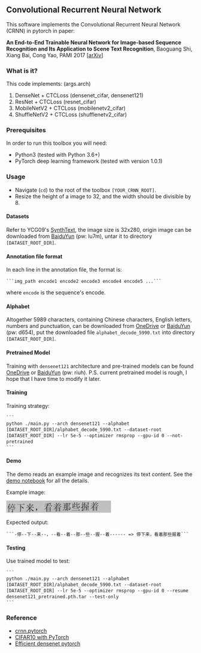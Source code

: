 ## Convolutional Recurrent Neural Network

This software implements the Convolutional Recurrent Neural Network (CRNN) in pytorch in paper:

**An End-to-End Trainable Neural Network for Image-based Sequence Recognition and Its Application to Scene Text Recognition**,
Baoguang Shi, Xiang Bai, Cong Yao,
PAMI 2017 [[arXiv](https://arxiv.org/abs/1507.05717)]

### What is it?

This code implements: (args.arch)

1. DenseNet + CTCLoss (densenet_cifar, densenet121)
2. ResNet + CTCLoss (resnet_cifar)
3. MobileNetV2 + CTCLoss (mobilenetv2_cifar)
4. ShuffleNetV2 + CTCLoss (shufflenetv2_cifar)

### Prerequisites

In order to run this toolbox you will need:

- Python3 (tested with Python 3.6+)
- PyTorch deep learning framework (tested with version 1.0.1)

### Usage

- Navigate (`cd`) to the root of the toolbox `[YOUR_CRNN_ROOT]`.
- Resize the height of a image to 32, and the width should be divisible by 8.

#### Datasets

Refer to YCG09's [SynthText](https://github.com/YCG09/chinese_ocr), the image size is 32x280, origin image can be downloaded from [BaiduYun](https://pan.baidu.com/s/1QkI7kjah8SPHwOQ40rS1Pw) (pw: lu7m), untar it to directory `[DATASET_ROOT_DIR]`.

#### Annotation file format

In each line in the annotation file, the format is:
    
    ```img_path encode1 encode2 encode3 encode4 encode5 ...```

where `encode` is the sequence's encode.

#### Alphabet

Altogether 5989 characters, containing Chinese characters, English letters, numbers and punctuation, can be downloaded from [OneDrive](https://1drv.ms/t/s!AtlbCejIR3IcgQjX2JYMSC0tEcpx) or [BaiduYun](https://pan.baidu.com/s/1XCUBTtWx9K6fgQeINjCK-g) (pw: d654), put the downloaded file `alphabet_decode_5990.txt` into directory `[DATASET_ROOT_DIR]`.

#### Pretrained Model

Training with `densenet121` architecture and pre-trained models can be found [OneDrive](https://1drv.ms/u/s!AtlbCejIR3IcgQkwuQkN1aAoPHX8) or [BaiduYun](https://pan.baidu.com/s/163fBRV6S8WgwImPHnee_gg) (pw: riuh). P.S. current pretrained model is rough, I hope that I have time to modify it later.

#### Training

Training strategy:

    ```
    python ./main.py --arch densenet121 --alphabet [DATASET_ROOT_DIR]/alphabet_decode_5990.txt --dataset-root [DATASET_ROOT_DIR] --lr 5e-5 --optimizer rmsprop --gpu-id 0 --not-pretrained
    ```

#### Demo

The demo reads an example image and recognizes its text content. See the [demo notebook](./demo.ipynb) for all the details.

Example image:

![Example Image](./test/54439593_2298493320.jpg)

Expected output:

    ```-停--下--来--，--看--着--那--些--握--着------ => 停下来，看着那些握着```

#### Testing

Use trained model to test:

    ```
    python ./main.py --arch densenet121 --alphabet [DATASET_ROOT_DIR]/alphabet_decode_5990.txt --dataset-root [DATASET_ROOT_DIR] --lr 5e-5 --optimizer rmsprop --gpu-id 0 --resume densenet121_pretrained.pth.tar --test-only
    ```

### Reference
- [crnn.pytorch](https://github.com/meijieru/crnn.pytorch)
- [CIFAR10 with PyTorch](https://github.com/kuangliu/pytorch-cifar)
- [Efficient densenet pytorch](https://github.com/gpleiss/efficient_densenet_pytorch)
